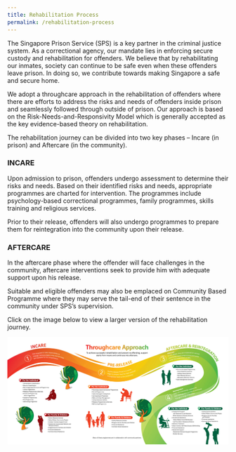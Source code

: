 ```yaml
---
title: Rehabilitation Process
permalink: /rehabilitation-process
---
```

The Singapore Prison Service (SPS) is a key partner in the criminal justice system. As a correctional agency, our mandate lies in enforcing secure custody and rehabilitation for offenders. We believe that by rehabilitating our inmates, society can continue to be safe even when these offenders leave prison. In doing so, we contribute towards making Singapore a safe and secure home.

We adopt a throughcare approach in the rehabilitation of offenders where there are efforts to address the risks and needs of offenders inside prison and seamlessly followed through outside of prison. Our approach is based on the Risk-Needs-and-Responsivity Model which is generally accepted as the key evidence-based theory on rehabilitation.

The rehabilitation journey can be divided into two key phases – Incare (in prison) and Aftercare (in the community).

### **INCARE**
Upon admission to prison, offenders undergo assessment to determine their risks and needs. Based on their identified risks and needs, appropriate programmes are charted for intervention. The programmes include psychology-based correctional programmes, family programmes, skills training and religious services.

Prior to their release, offenders will also undergo programmes to prepare them for reintegration into the community upon their release.

### **AFTERCARE**
In the aftercare phase where the offender will face challenges in the community, aftercare interventions seek to provide him with adequate support upon his release.

Suitable and eligible offenders may also be emplaced on Community Based Programme where they may serve the tail-end of their sentence in the community under SPS’s supervision.

Click on the image below to view a larger version of the rehabilitation journey.

[![Alt text for image on Isomer site](/images/image-library/rehab%20process.jpg)](https://pris-test-staging.netlify.app/images/image-library/rehab%20process.jpg)
